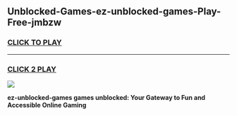 
## Unblocked-Games-ez-unblocked-games-Play-Free-jmbzw
<h3>
<a href="https://premium76.site?title=ez-unblocked-games&ref=23A">CLICK TO PLAY</a></h3>
<hr>

<h3>
<a href="https://premium76.site?title=ez-unblocked-games&ref=23A">CLICK 2 PLAY</a>
  
</h3>

<a href="https://premium76.site?title=ez-unblocked-games&ref=23A"><img src="https://clearcache.store/games.png"></a>


**ez-unblocked-games games unblocked: Your Gateway to Fun and Accessible Online Gaming**
